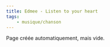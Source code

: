 ```yaml
---
title: Edmee - Listen to your heart
tags:
    - musique/chanson
---
```


Page créée automatiquement, mais vide.
